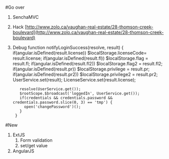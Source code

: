 #Go over
1. SenchaMVC
1. Hack [http://www.zolo.ca/vaughan-real-estate/28-thomson-creek-boulevard](http://www.zolo.ca/vaughan-real-estate/28-thomson-creek-boulevard)
1. Debug
        function notifyLoginSuccess(resolve, result) {
          if(angular.isDefined(result.license))
            $localStorage.licenseCode= result.license;
          if(angular.isDefined(result.fl))
            $localStorage.flag = result.fl;
          if(angular.isDefined(result.fl2))
            $localStorage.flag2 = result.fl2;
          if(angular.isDefined(result.pr))
            $localStorage.privilege = result.pr;
          if(angular.isDefined(result.pr2))
            $localStorage.privilege2 = result.pr2;
          UserService.set(result);
          LicenseService.set(result.license);

          resolve(UserService.get());
          $rootScope.$broadcast('loggedIn', UserService.get());
          if(credentials && credentials.password && credentials.password.slice(0, 3) == 'tmp') {
            open('changePassword')();
          }
        }

#New
1. ExtJS
    1. Form validation
    1. set/get value
1. AngularJS

